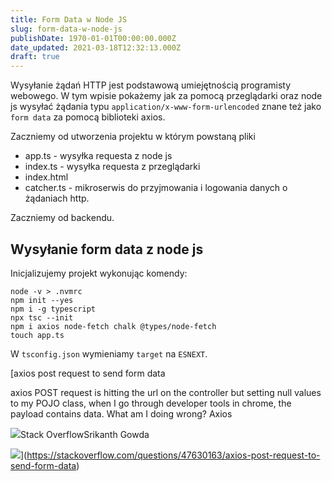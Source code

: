 ```yaml
---
title: Form Data w Node JS
slug: form-data-w-node-js
publishDate: 1970-01-01T00:00:00.000Z
date_updated: 2021-03-18T12:32:13.000Z
draft: true
---
```


Wysyłanie żądań HTTP jest podstawową umiejętnością programisty webowego. W tym wpisie pokażemy jak za pomocą przeglądarki oraz node js wysyłać żądania typu `application/x-www-form-urlencoded` znane też jako `form data` za pomocą biblioteki axios.

Zaczniemy od utworzenia projektu w którym powstaną pliki

* app.ts - wysyłka requesta z node js
* index.ts - wysyłka requesta z przeglądarki
* index.html
* catcher.ts - mikroserwis do przyjmowania i logowania danych o żądaniach http.

Zaczniemy od backendu.

## Wysyłanie form data z node js

Inicjalizujemy projekt wykonując komendy:

```
node -v > .nvmrc
npm init --yes
npm i -g typescript
npx tsc --init
npm i axios node-fetch chalk @types/node-fetch
touch app.ts
```

W `tsconfig.json` wymieniamy `target` na `ESNEXT`.

[axios post request to send form data

axios POST request is hitting the url on the controller but setting null values to my POJO class, when I go through developer tools in chrome, the payload contains data. What am I doing wrong? Axios

![](https://cdn.sstatic.net/Sites/stackoverflow/Img/apple-touch-icon.png?v&#x3D;c78bd457575a)Stack OverflowSrikanth Gowda

![](https://cdn.sstatic.net/Sites/stackoverflow/Img/apple-touch-icon@2.png?v&#x3D;73d79a89bded)](https://stackoverflow.com/questions/47630163/axios-post-request-to-send-form-data)
